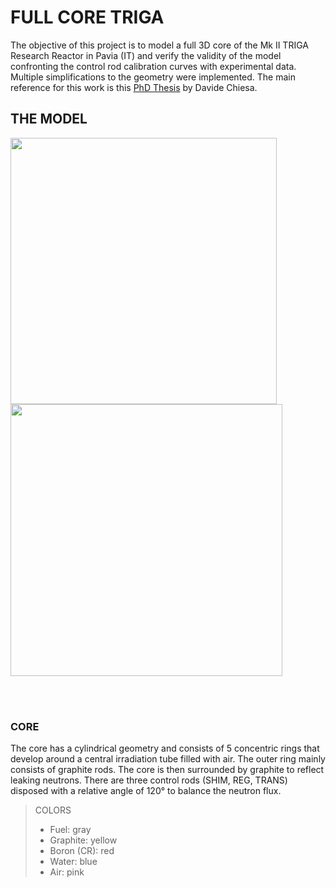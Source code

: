 # FULL CORE TRIGA

The objective of this project is to model a full 3D core of the Mk II TRIGA Research Reactor in Pavia (IT) and verify the validity of the model confronting the control rod calibration curves with experimental data. Multiple simplifications to the geometry were implemented.
The main reference for this work is this [PhD Thesis](https://github.com/LorenzoMazzocco/OpenMC-projects/files/7717554/Development.and.Experimental.Validation.of.a.Monte.Carlo.Simulation.Model.for.the.TRIGA.Mark.II.Reactor.pdf) by Davide Chiesa.

## THE MODEL

<p float="center">
  <img width="426" src="https://user-images.githubusercontent.com/36040421/146150346-c3f37d41-900a-4b4b-96d2-5b9efad0dfb8.png">
  <img width="435" src="https://user-images.githubusercontent.com/36040421/146150357-348198f7-992d-41f3-918e-ec73e01c33fd.png">
</p>
<br></br>

### CORE
The core has a cylindrical geometry and consists of 5 concentric rings that develop around a central irradiation tube filled with air. The outer ring mainly consists of graphite rods. The core is then surrounded by graphite to reflect leaking neutrons.
There are three control rods (SHIM, REG, TRANS) disposed with a relative angle of 120° to balance the neutron flux.

> COLORS 
>- Fuel: gray 
>- Graphite: yellow
>- Boron (CR): red 
>- Water: blue 
>- Air: pink 

<p float="center">

</p>
